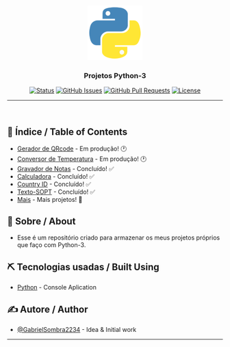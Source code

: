 <p align="center">
  <a href="" rel="noopener">
 <img width=128px height=128px src="Image/python.png" alt="Project logo"></a>
</p>

<h3 align="center">Projetos Python-3</h3>

<div align="center">

[![Status](https://img.shields.io/badge/Status-Active-brightgreen/?style=flat-square&color=brightgreen)](https://github.com/GabrielSombra2234/Projetos-Python-3)
[![GitHub Issues](https://img.shields.io/badge/Issues-1-blue/?style=flat-square&color=blue)](https://github.com/GabrielSombra2234/Projetos-Python-3/issues)
[![GitHub Pull Requests](https://img.shields.io/badge/Pull%20requests-0-blue/?style=flat-square&color=blue)](https://github.com/GabrielSombra2234/Projetos-Python-3/pulls)
[![License](https://img.shields.io/badge/License-MIT-blueviolet/?style=flat-square&color=blueviolet)](/LICENSE)

</div>

---

<p align="center"> 
    <br> 
</p>

## 📝 Índice / Table of Contents

- [Gerador de QRcode]() - Em produção! 🕐
- [Conversor de Temperatura]() - Em produção! 🕐
- [Gravador de Notas](/Projects/Gravador-de-Notas) - Concluído! ✅
- [Calculadora](/Projects/Calculadora) - Concluído! ✅
- [Country ID](/Projects/Country-ID) - Concluído! ✅
- [Texto-SOPT](/Projects/Texto-SOPT) - Concluído! ✅
- [Mais](/Projects) - Mais projetos! 💪

## 🧐 Sobre / About <a name = "about"></a>

- Esse é um repositório criado para armazenar os meus projetos próprios que faço com Python-3.

## ⛏️ Tecnologias usadas / Built Using <a name = "built_using"></a>

- [Python](https://www.python.org/) - Console Aplication

## ✍️ Autore / Author <a name = "author"></a>

- [@GabrielSombra2234](https://github.com/GabrielSombra2234) - Idea & Initial work

---
